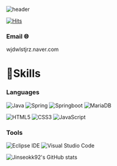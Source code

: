 ![header](https://capsule-render.vercel.app/api?type=rect&color=&height=200&section=header&text=Welcome!&fontSize=70)


[![Hits](https://hits.seeyoufarm.com/api/count/incr/badge.svg?url=https%3A%2F%2Fgithub.com%2FJinseokk92&count_bg=%234DC83D&title_bg=%23555555&icon=keybase.svg&icon_color=%23E7E7E7&title=hits&edge_flat=true)](https://hits.seeyoufarm.com)

### Email 🌐
wjdwlstjrz.naver.com


# 💪Skills
### Languages
![Java](https://img.shields.io/badge/Java-007396.svg?&style=for-the-badge&logo=Java&logoColor=white)
![Spring](https://img.shields.io/badge/Spring-6DB33F.svg?&style=for-the-badge&logo=Spring&logoColor=white)
![Springboot](https://img.shields.io/badge/Springboot-6DB33F.svg?&style=for-the-badge&logo=Springboot&logoColor=white)
![MariaDB](https://img.shields.io/badge/MariaDB-003545.svg?&style=for-the-badge&logo=MariaDB&logoColor=white)

![HTML5](https://img.shields.io/badge/HTML5-E34F26.svg?&style=for-the-badge&logo=HTML5&logoColor=white)
![CSS3](https://img.shields.io/badge/CSS3-1572B6.svg?&style=for-the-badge&logo=CSS3&logoColor=white)
![JavaScript](https://img.shields.io/badge/JavaScript-F7DF1E.svg?&style=for-the-badge&logo=JavaScript&logoColor=white)

### Tools
![Eclipse IDE](https://img.shields.io/badge/Eclipse%20IDE-2C2255.svg?&style=for-the-badge&logo=Eclipse%20IDE&logoColor=white)
![Visual Studio Code](https://img.shields.io/badge/Visual%20Studio%20Code-007ACC.svg?&style=for-the-badge&logo=Visual%20Studio%20Code&logoColor=white)

![Jinseokk92's GitHub stats](https://github-readme-stats.vercel.app/api?username=Jinseokk92&show_icons=true&theme=radical)

